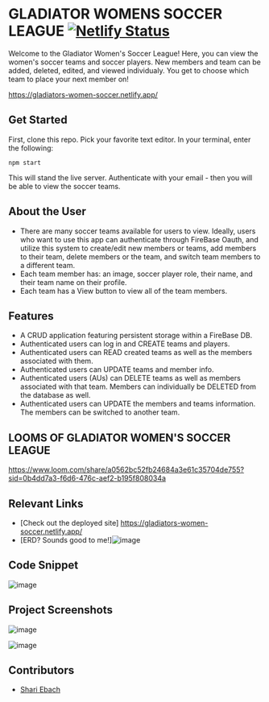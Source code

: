 # GLADIATOR WOMENS SOCCER LEAGUE [![Netlify Status](https://api.netlify.com/api/v1/badges/bd932c40-a926-4212-9999-7738b7e6f222/deploy-status)](https://app.netlify.com/sites/gladiators-women-soccer/deploys)
<!-- update the netlify badge above with your own badge that you can find at netlify under settings/general#status-badges -->

Welcome to the Gladiator Women's Soccer League! Here, you can view the women's soccer teams and soccer players. New members and team can be added, deleted, edited, and viewed individualy. You get to choose which team to place your next member on!

https://gladiators-women-soccer.netlify.app/

## Get Started <!-- OPTIONAL, but doesn't hurt -->
First, clone this repo. Pick your favorite text editor. In your terminal, enter the following:

```
npm start
```
This will stand the live server. Authenticate with your email - then you will be able to view the soccer teams.

## About the User <!-- This is a scaled down user persona -->
- There are many soccer teams available for users to view.  Ideally, users who want to use this app can authenticate through FireBase Oauth, and utilize this system to create/edit new members or teams, add members to their team, delete members or the team, and switch team members to a different team.
- Each team member has: an image, soccer player role, their name, and their team name on their profile.
- Each team has a View button to view all of the team members.

## Features <!-- List your app features using bullets! Do NOT use a paragraph. No one will read that! -->
- A CRUD application featuring persistent storage within a FireBase DB. 
- Authenticated users can log in and CREATE teams and players.
- Authenticated users can READ created teams as well as the members associated with them.
- Authenticated users can UPDATE teams and member info. 
- Authenticated users (AUs) can DELETE teams as well as members associated with that team. Members can individually be DELETED from the database as well.
-  Authenticated users can UPDATE the members and teams information. The members can be switched to another team.

## LOOMS OF GLADIATOR WOMEN'S SOCCER LEAGUE<!-- A loom link is sufficient -->
https://www.loom.com/share/a0562bc52fb24684a3e61c35704de755?sid=0b4dd7a3-f6d6-476c-aef2-b195f808034a

## Relevant Links <!-- Link to all the things that are required outside of the ones that have their own section -->
- [Check out the deployed site] https://gladiators-women-soccer.netlify.app/
- [ERD? Sounds good to me!]![image](https://github.com/GitEbachS/INDIVIDUAL-ASSIGNMENT-Team-Roster/assets/119310701/48cb1b18-7080-490f-8b93-69508f3a1dfd)


## Code Snippet <!-- OPTIONAL, but doesn't hurt -->
![image](https://github.com/GitEbachS/INDIVIDUAL-ASSIGNMENT-Team-Roster/assets/119310701/3c0415d6-9a8c-47f5-a10f-3ab51bdb17b3)



## Project Screenshots <!-- These can be inside of your project. Look at the repos from class and see how the images are included in the readme -->
![image](https://github.com/GitEbachS/INDIVIDUAL-ASSIGNMENT-Team-Roster/assets/119310701/dc094389-de63-4523-9b57-35cb75198f99)

![image](https://github.com/GitEbachS/INDIVIDUAL-ASSIGNMENT-Team-Roster/assets/119310701/a5c34f49-0a91-492d-88fe-697f210fe8aa)


## Contributors
- [Shari Ebach](https://github.com/GitEbachS)
